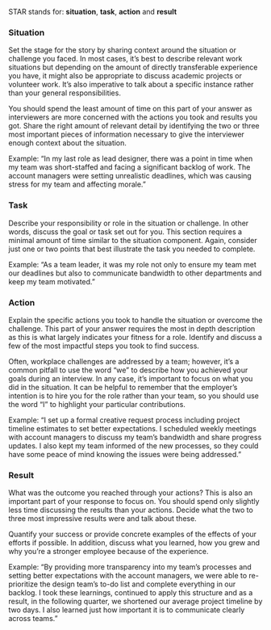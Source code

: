 STAR stands for: **situation**, **task**, **action** and **result**

### Situation

Set the stage for the story by sharing context around the situation or challenge you faced. In most cases, it’s best to describe relevant work situations but depending on the amount of directly transferable experience you have, it might also be appropriate to discuss academic projects or volunteer work. It’s also imperative to talk about a specific instance rather than your general responsibilities.

You should spend the least amount of time on this part of your answer as interviewers are more concerned with the actions you took and results you got. Share the right amount of relevant detail by identifying the two or three most important pieces of information necessary to give the interviewer enough context about the situation.

Example: “In my last role as lead designer, there was a point in time when my team was short-staffed and facing a significant backlog of work. The account managers were setting unrealistic deadlines, which was causing stress for my team and affecting morale.”

### Task

Describe your responsibility or role in the situation or challenge. In other words, discuss the goal or task set out for you. This section requires a minimal amount of time similar to the situation component. Again, consider just one or two points that best illustrate the task you needed to complete.

Example: “As a team leader, it was my role not only to ensure my team met our deadlines but also to communicate bandwidth to other departments and keep my team motivated.”

### Action

Explain the specific actions you took to handle the situation or overcome the challenge. This part of your answer requires the most in depth description as this is what largely indicates your fitness for a role. Identify and discuss a few of the most impactful steps you took to find success.

Often, workplace challenges are addressed by a team; however, it’s a common pitfall to use the word “we” to describe how you achieved your goals during an interview. In any case, it’s important to focus on what you did in the situation. It can be helpful to remember that the employer’s intention is to hire you for the role rather than your team, so you should use the word “I” to highlight your particular contributions.

Example: “I set up a formal creative request process including project timeline estimates to set better expectations. I scheduled weekly meetings with account managers to discuss my team’s bandwidth and share progress updates. I also kept my team informed of the new processes, so they could have some peace of mind knowing the issues were being addressed.”

### Result

What was the outcome you reached through your actions? This is also an important part of your response to focus on. You should spend only slightly less time discussing the results than your actions. Decide what the two to three most impressive results were and talk about these.

Quantify your success or provide concrete examples of the effects of your efforts if possible. In addition, discuss what you learned, how you grew and why you’re a stronger employee because of the experience.

Example: “By providing more transparency into my team’s processes and setting better expectations with the account managers, we were able to re-prioritize the design team’s to-do list and complete everything in our backlog. I took these learnings, continued to apply this structure and as a result, in the following quarter, we shortened our average project timeline by two days. I also learned just how important it is to communicate clearly across teams.”